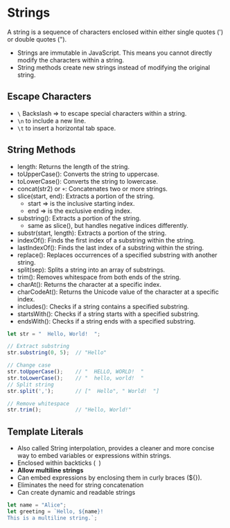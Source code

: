 # Strings
A string is a sequence of characters enclosed within either single quotes (') or double quotes (").

- Strings are immutable in JavaScript. This means you cannot directly modify the characters within a string.
- String methods create new strings instead of modifying the original string.

## Escape Characters
- `\` Backslash => to escape special characters within a string.
- `\n` to include a new line.
- `\t` to insert a horizontal tab space.

## String Methods
- length: Returns the length of the string.
- toUpperCase(): Converts the string to uppercase.
- toLowerCase(): Converts the string to lowercase.   
- concat(str2) or `+`: Concatenates two or more strings.
- slice(start, end): Extracts a portion of the string.
  - start => is the inclusive starting index.
  - end => is the exclusive ending index.
- substring(): Extracts a portion of the string.
  - same as slice(), but handles negative indices differently.
- substr(start, length): Extracts a portion of the string.
- indexOf(): Finds the first index of a substring within the string.
- lastIndexOf(): Finds the last index of a substring within the string.
- replace(): Replaces occurrences of a specified substring with another string.
- split(sep): Splits a string into an array of substrings.
- trim(): Removes whitespace from both ends of the string.
- charAt(): Returns the character at a specific index.
- charCodeAt(): Returns the Unicode value of the character at a specific index.
- includes(): Checks if a string contains a specified substring.
- startsWith(): Checks if a string starts with a specified substring.
- endsWith(): Checks if a string ends with a specified substring.   

```javascript
let str = "  Hello, World!  ";

// Extract substring
str.substring(0, 5);  // "Hello"

// Change case
str.toUpperCase();    // "  HELLO, WORLD!  "
str.toLowerCase();    // "  hello, world!  "
// Split string
str.split(',');       // ["  Hello", " World!  "]

// Remove whitespace
str.trim();           // "Hello, World!"
```

## Template Literals
- Also called String interpolation, provides a cleaner and more concise way to embed variables or expressions within strings.
- Enclosed within backticks (` `)
- **Allow multiline strings**
- Can embed expressions by enclosing them in curly braces (${}).
- Eliminates the need for string concatenation
- Can create dynamic and readable strings

```javascript
let name = "Alice";
let greeting = `Hello, ${name}!
This is a multiline string.`;
```